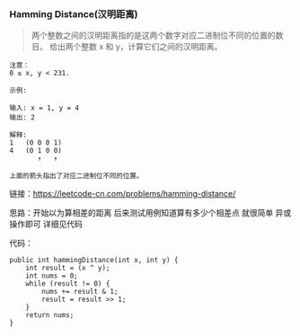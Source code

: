 ### Hamming Distance(汉明距离)

> 两个整数之间的汉明距离指的是这两个数字对应二进制位不同的位置的数目。
给出两个整数 x 和 y，计算它们之间的汉明距离。
```
注意：
0 ≤ x, y < 231.

示例:

输入: x = 1, y = 4
输出: 2

解释:
1   (0 0 0 1)
4   (0 1 0 0)
       ↑   ↑

上面的箭头指出了对应二进制位不同的位置。
```

链接：https://leetcode-cn.com/problems/hamming-distance/

思路：开始以为算相差的距离 后来测试用例知道算有多少个相差点 就很简单 异或操作即可 详细见代码

代码：
```
public int hammingDistance(int x, int y) {
    int result = (x ^ y);
    int nums = 0;
    while (result != 0) {
        nums += result & 1;
        result = result >> 1;
    }
    return nums;
}
```